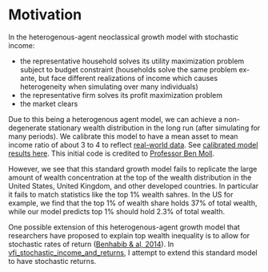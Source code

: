 # Motivation

In the heterogenous-agent neoclassical growth model with stochastic income:
- the representative household solves its utility maximization problem subject to budget constraint (households solve the same problem ex-ante, but face different realizations of income which causes heterogeneity when simulating over many individuals)
- the representative firm solves its profit maximization problem
- the market clears

Due to this being a heterogenous  agent model, we can achieve a non-degenerate stationary wealth distribution in the long run (after simulating for many periods). 
We calibrate this model to have a mean asset to mean income ratio of about 3 to 4 to reflect [real-world data](https://en.wikipedia.org/wiki/Affluence_in_the_United_States#:~:text=In%20the%20United%20States%2C%20as,household%20net%20worth%20is%20%24692%2C100.). 
See [calibrated model results here](https://github.com/tyrneh/Macro--hetereo_growth_model_stochastic_returns/blob/main/VFI_StochasticIncome-Calibrated.ipynb). This initial code is credited to [Professor Ben Moll](https://benjaminmoll.com/).

However, we see that this standard growth model fails to replicate the large amount of wealth concentration at the top of the wealth distribution in the United States, United Kingdom, and other developed countries. In particular it fails to match statistics like the top 1% wealth sahres. In the US for example, we find that the top 1% of wealth share holds 37% of total wealth, while our model predicts top 1% should hold 2.3% of total wealth. 

One possible extension of this heterogenous-agent growth model that researchers have proposed to explain top wealth inequality is to allow for stochastic rates of return ([Benhabib & al, 2014](https://www.researchgate.net/publication/301891020_Wealth_Distribution_and_Social_Mobility_in_the_US_A_Quantitative_Approach)). 
In [vfi_stochastic_income_and_returns](https://github.com/tyrneh/sample_python_code/blob/main/WIP_neoclassical_growth_model/vfi_stochastic_income_and_returns.ipynb), I attempt to extend this standard model to have stochastic returns. 
